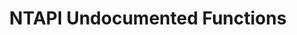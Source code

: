---
title: NTAPI Undocumented Functions
description: An advanced, low-level programer's guide to Windows NT Kernel, Native API and drivers.
url: http://undocumented.ntinternals.net/
image:
    # url: '/assets/images/cafe.png'
    # alt: 'Cafe'
tags: ['windows']
pubDate: 2023-11-21
draft: false
---